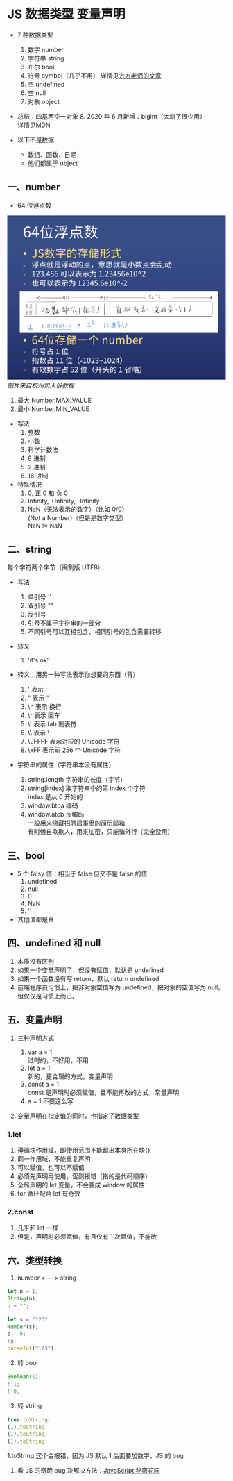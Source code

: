 # JS 数据类型 变量声明

- 7 种数据类型
  1. 数字 number
  2. 字符串 string
  3. 布尔 bool
  4. 符号 symbol（几乎不用）
     详情见[方方老师的文章](https://zhuanlan.zhihu.com/p/22652486)
  5. 空 undefined
  6. 空 null
  7. 对象 object
- 总结：四基两空一对象 8. 2020 年 6 月新增：bigint（太新了很少用）  
   详情见[MDN](https://developer.mozilla.org/zh-CN/docs/Web/JavaScript/Reference/Global_Objects/BigInt)

- 以下不是数据
  - 数组、函数、日期
  - 他们都属于 object

## 一、number

- 64 位浮点数

![64位浮点数](./img/number64位浮点数.png)  
_图片来自杭州饥人谷教程_

1. 最大 Number.MAX_VALUE
2. 最小 Number.MIN_VALUE

- 写法
  1. 整数
  2. 小数
  3. 科学计数法
  4. 8 进制
  5. 2 进制
  6. 16 进制
- 特殊情况
  1. 0, 正 0 和 负 0
  2. Infinity, +Infinity, -Infinity
  3. NaN（无法表示的数字）（比如 0/0）  
     (Not a Number)（但是是数字类型）  
     NaN != NaN

## 二、string

每个字符两个字节（阉割版 UTF8）

- 写法

  1. 单引号 ''
  2. 双引号 ""
  3. 反引号 ``
  4. 引号不属于字符串的一部分
  5. 不同引号可以互相包含，相同引号的包含需要转移

- 转义

  1. 'it\'s ok'

- 转义：用另一种写法表示你想要的东西（背）

  1. \' 表示 '
  2. \" 表示 "
  3. \n 表示 换行
  4. \r 表示 回车
  5. \t 表示 tab 制表符
  6. \\\ 表示 \
  7. \uFFFF 表示对应的 Unicode 字符
  8. \xFF 表示前 256 个 Unicode 字符

- 字符串的属性（字符串本没有属性）
  1. string.length 字符串的长度（字节）
  2. string[index] 取字符串中的第 index 个字符  
     index 是从 0 开始的
  3. window.btoa 编码
  4. window.atob 反编码  
     一般用来隐藏招聘启事里的简历邮箱  
     有时候自欺欺人，用来加密，只能骗外行（完全没用）

## 三、bool

- 5 个 falsy 值：相当于 false 但又不是 false 的值
  1.  undefined
  2.  null
  3.  0
  4.  NaN
  5.  ''
- 其他值都是真

## 四、undefined 和 null

1. 本质没有区别
2. 如果一个变量声明了，但没有赋值，默认是 undefined
3. 如果一个函数没有写 return，默认 return undefined
4. 前端程序员习惯上，把非对象空值写为 undefined，把对象的空值写为 null。但仅仅是习惯上而已。

## 五、变量声明

1. 三种声明方式

   1. var a = 1  
      过时的，不好用，不用
   2. let a = 1  
      新的，更合理的方式，变量声明
   3. const a = 1  
      const 是声明时必须赋值，且不能再改的方式，常量声明
   4. a = 1 不要这么写

2. 变量声明在指定值的同时，也指定了数据类型

### 1.let

1. 遵循块作用域，即使用范围不能超出本身所在块{}
2. 同一作用域，不能重复声明
3. 可以赋值，也可以不赋值
4. 必须先声明再使用，否则报错（指的是代码顺序）
5. 全局声明的 let 变量，不会变成 window 的属性
6. for 循环配合 let 有奇效

### 2.const

1. 几乎和 let 一样
2. 但是，声明时必须赋值，有且仅有 1 次赋值，不能改

## 六、类型转换

1. number < -- > string

```javascript
let n = 1;
String(n);
n + "";
```

```javascript
let s = "123";
Number(s);
s - 0;
+s;
parseInt("123");
```

2. 转 bool

```javascript
Boolean(1);
!!1;
!!0;
```

3. 转 string

```javascript
true.toString;
(1).toString;
(1).toString;
(1).toString;
```

1.toString 这个会报错，因为 JS 默认 1.后面要加数字，JS 的 bug

1. 看 JS 的奇葩 bug 及解决方法：[JavaScript 秘密花园](https://bonsaiden.github.io/JavaScript-Garden/zh/)
